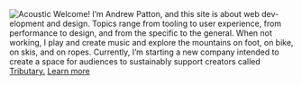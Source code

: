 <img class="image--home" src="{{ site.base_url }}/media/turntable-drawing.svg" alt="Acoustic">
Welcome! I’m Andrew Patton, and this site is about web dev&shy;elop&shy;ment and design. Topics range from tooling to user experience, from per&shy;formance to design, and from the specific to the general. When not working, I play and create music and explore the mountains on foot, on bike, on skis, and on ropes. Currently, I’m starting a new company intended to create a space for audiences to sustainably support creators called&nbsp; <a href="https://www.tributary.stream/">Tributary.</a>
<a href="{{ site.base_url }}/about" class="link--more">Learn more</a>
